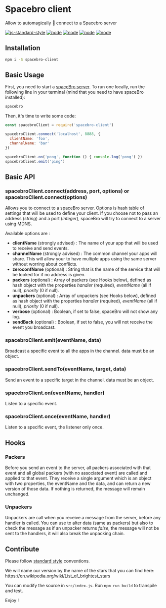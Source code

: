 # Spacebro client
Allow to automagically 🌟 connect to a Spacebro server

[![js-standard-style](https://img.shields.io/badge/code%20style-standard-brightgreen.svg)](http://standardjs.com/) [![node](https://img.shields.io/badge/node-0.10.x-brightgreen.svg)](https://nodejs.org/en/) [![node](https://img.shields.io/badge/node-0.12.x-brightgreen.svg)](https://nodejs.org/en/) [![node](https://img.shields.io/badge/node-4.0.x-brightgreen.svg)](https://nodejs.org/en/) [![node](https://img.shields.io/badge/node-5.3.x-brightgreen.svg)](https://nodejs.org/en/)

## Installation
```bash
npm i -S spacebro-client
```

## Basic Usage

First, you need to start a [spaceBro server](https://github.com/soixantecircuits/spacebro). To run one locally, run the following line in your terminal (mind that you need to have spaceBro installed):
```bash
spacebro
```

Then, it's time to write some code:
```js
const spacebroClient = require('spacebro-client')

spacebroClient.connect('localhost', 8888, {
  clientName: 'foo',
  channelName: 'bar'
})

spacebroClient.on('pong', function () { console.log('pong') })
spacebroClient.emit('ping')
```

## Basic API
### spacebroClient.connect(address, port, options) or spacebroClient.connect(options)

Allows you to connect to a spaceBro server. Options is hash table of settings that will be used to define your client.
If you choose not to pass an address (*string*) and a port (*integer*), spaceBro will try to connect to a server using MDNS.

Available options are :
- **clientName** (strongly advised) : The name of your app that will be used to receive and send events.
- **channelName** (strongly advised) : The common channel your apps will share. This will allow your to have multiple apps using the same server without worring about conflicts.
- **zeroconfName** (optional) : String that is the name of the service that will be looked for if no address is given.
- **packers** (optional) : Array of packers (see Hooks below), defined as hash object with the properties *handler* (required), *eventName* (all if null), *priority* (0 if null).
- **unpackers** (optional) : Array of unpackers (see Hooks below), defined as hash object with the properties *handler* (required), *eventName* (all if null), *priority* (0 if null).
- **verbose** (optional) : Boolean, if set to false, spaceBro will not show any log.
- **sendBack** (optional) : Boolean, if set to false, you will not receive the event you broadcast.

### spacebroClient.emit(eventName, data)
Broadcast a specific event to all the apps in the channel. data must be an object.

### spacebroClient.sendTo(eventName, target, data)
Send an event to a specific target in the channel. data must be an object.

### spacebroClient.on(eventName, handler)
Listen to a specific event.

### spacebroClient.once(eventName, handler)
Listen to a specific event, the listener only once.

## Hooks

### Packers
Before you send an event to the server, all packers associated with that event and all global packers (with no associated event) are called and applied to that event. They receive a single argument which is an object with two properties, the eventName and the data, and can return a new version of those data. If nothing is returned, the message will remain unchanged.

### Unpackers
Unpackers are call when you receive a message from the server, before any handler is called. You can use to alter data (same as packers) but also to check the message as if an unpacker returns *false*, the message will not be sent to the handlers, it will also break the unpacking chain.


## Contribute

Please follow [standard style](https://github.com/feross/standard) conventions.

We will name our version by the name of the stars that you can find here: https://en.wikipedia.org/wiki/List_of_brightest_stars 

You can modify the source in `src/index.js`. Run `npm run build` to transpile and test.

Enjoy !
